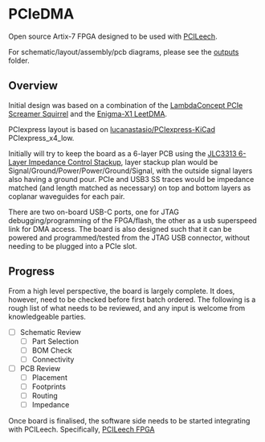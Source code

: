 # PCIeDMA

Open source Artix-7 FPGA designed to be used with [PCILeech](https://github.com/ufrisk/pcileech/).

For schematic/layout/assembly/pcb diagrams, please see the [outputs](outputs/) folder.

## Overview

Initial design was based on a combination of the [LambdaConcept PCIe Screamer Squirrel](https://shop.lambdaconcept.com/home/50-screamer-pcie-squirrel.html) and the [Enigma-X1 LeetDMA](https://enigma-x1.com/store/product/23-leetdma-incl-custom-fw/).

PCIexpress layout is based on [lucanastasio/PCIexpress-KiCad](https://github.com/lucanastasio/PCIexpress-KiCad) PCIexpress_x4_low.

Initially will try to keep the board as a 6-layer PCB using the [JLC3313 6-Layer Impedance Control Stackup](https://cart.jlcpcb.com/impedance), layer stackup plan would be Signal/Ground/Power/Power/Ground/Signal, with the outside signal layers also having a ground pour. PCIe and USB3 SS traces would be impedance matched (and length matched as necessary) on top and bottom layers as coplanar waveguides for each pair.

There are two on-board USB-C ports, one for JTAG debugging/programming of the FPGA/flash, the other as a usb superspeed link for DMA access. The board is also designed such that it can be powered and programmed/tested from the JTAG USB connector, without needing to be plugged into a PCIe slot.

## Progress 

From a high level perspective, the board is largely complete. It does, however, need to be checked before first batch ordered. The following is a rough list of what needs to be reviewed, and any input is welcome from knowledgeable parties.

* [ ] Schematic Review
  * [ ] Part Selection
  * [ ] BOM Check
  * [ ] Connectivity

* [ ] PCB Review
  * [ ] Placement
  * [ ] Footprints
  * [ ] Routing
  * [ ] Impedance

Once board is finalised, the software side needs to be started integrating with PCILeech. Specifically, [PCILeech FPGA](https://github.com/ufrisk/pcileech-fpga)